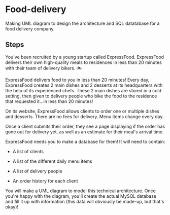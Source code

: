 # Food-delivery
Making UML diagram to design the architecture and SQL datatabase for a food delivery company.

## Steps
You've been recruited by a young startup called ExpressFood. ExpressFood delivers their own high-quality meals to residences in less than 20 minutes with their team of delivery bikers. 🚲

ExpressFood delivers food to you in less than 20 minutes!
Every day, ExpressFood creates 2 main dishes and 2 desserts at its headquarters with the help of its experienced chefs. These 2 main dishes are stored in a cold setting, then given to delivery people who bike the food to the residence that requested it...in less than 20 minutes! 

On its website, ExpressFood allows clients to order one or multiple dishes and desserts. There are no fees for delivery. Menu items change every day. 

Once a client submits their order, they see a page displaying if the order has gone out for delivery yet, as well as an estimate for their meal's arrival time.

ExpressFood needs you to make a database for them! It will need to contain: 

* A list of clients

* A list of the different daily menu items

* A list of delivery people

* An order history for each client

You will make a UML diagram to model this technical architecture. Once you're happy with the diagram, you'll create the actual MySQL database and fill it up with information (this data will obviously be made-up, but that's okay)!
